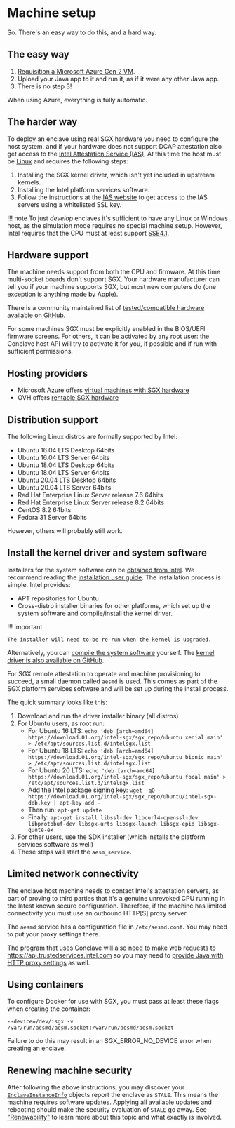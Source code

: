 # Machine setup

So. There's an easy way to do this, and a hard way.

## The easy way

1. [Requisition a Microsoft Azure Gen 2 VM](azure.md).
1. Upload your Java app to it and run it, as if it were any other Java app.
1. There is no step 3!

When using Azure, everything is fully automatic.

## The harder way

To deploy an enclave using real SGX hardware you need to configure the host system, and if your hardware
does not support DCAP attestation also get access to the [Intel Attestation Service (IAS)](ias.md). At this time
the host must be [Linux](machine-setup.md#distribution-support) and requires the following steps:

1. Installing the SGX kernel driver, which isn't yet included in upstream kernels.
2. Installing the Intel platform services software.
3. Follow the instructions at the [IAS website](https://api.portal.trustedservices.intel.com/EPID-attestation) to get
   access to the IAS servers using a whitelisted SSL key.

!!! note
    To just *develop* enclaves it's sufficient to have any Linux or Windows host, as the simulation mode requires no 
    special machine setup. However, Intel requires that the CPU must at least support [SSE4.1](https://en.wikipedia.org/wiki/SSE4#SSE4.1).

## Hardware support

The machine needs support from both the CPU and firmware. At this time multi-socket boards don't support SGX. Your 
hardware manufacturer can tell you if your machine supports SGX, but most new computers do (one exception is anything 
made by Apple).

There is a community maintained list of [tested/compatible hardware available on GitHub](https://github.com/ayeks/SGX-hardware).

For some machines SGX must be explicitly enabled in the BIOS/UEFI firmware screens. For others, it can be activated
by any root user: the Conclave host API will try to activate it for you, if possible and if run with sufficient
permissions.

## Hosting providers

* Microsoft Azure offers [virtual machines with SGX hardware](https://azure.microsoft.com/en-us/solutions/confidential-compute/)
* OVH offers [rentable SGX hardware](https://www.ovhcloud.com/en-gb/bare-metal/intel-software-guard-extensions/)

## Distribution support

The following Linux distros are formally supported by Intel:

* Ubuntu 16.04 LTS Desktop 64bits
* Ubuntu 16.04 LTS Server 64bits
* Ubuntu 18.04 LTS Desktop 64bits
* Ubuntu 18.04 LTS Server 64bits
* Ubuntu 20.04 LTS Desktop 64bits
* Ubuntu 20.04 LTS Server 64bits
* Red Hat Enterprise Linux Server release 7.6 64bits
* Red Hat Enterprise Linux Server release 8.2 64bits
* CentOS 8.2 64bits
* Fedora 31 Server 64bits

However, others will probably still work.

## Install the kernel driver and system software

Installers for the system software can be [obtained from Intel](https://01.org/intel-software-guard-extensions/downloads).
We recommend reading the [installation user guide](https://download.01.org/intel-sgx/sgx-linux/2.13.3/docs/Intel_SGX_Installation_Guide_Linux_2.13.3_Open_Source.pdf).
The installation process is simple. Intel provides:

* APT repositories for Ubuntu
* Cross-distro installer binaries for other platforms, which set up the system software and compile/install the kernel driver.

!!! important

    The installer will need to be re-run when the kernel is upgraded.

Alternatively, you can [compile the system software](https://github.com/intel/linux-sgx/releases/tag/sgx_2.13.3) yourself.
The [kernel driver is also available on GitHub](https://github.com/intel/linux-sgx-driver).

For SGX remote attestation to operate and machine provisioning to succeed, a small daemon called `aesmd` is used. This
comes as part of the SGX platform services software and will be set up during the install process.

The quick summary looks like this:

1. Download and run the driver installer binary (all distros)
2. For Ubuntu users, as root run:
   * For Ubuntu 16 LTS: `echo 'deb [arch=amd64] https://download.01.org/intel-sgx/sgx_repo/ubuntu xenial main' > /etc/apt/sources.list.d/intelsgx.list`
   * For Ubuntu 18 LTS: `echo 'deb [arch=amd64] https://download.01.org/intel-sgx/sgx_repo/ubuntu bionic main' > /etc/apt/sources.list.d/intelsgx.list`
   * For Ubuntu 20 LTS: `echo 'deb [arch=amd64] https://download.01.org/intel-sgx/sgx_repo/ubuntu focal main' > /etc/apt/sources.list.d/intelsgx.list`
   * Add the Intel package signing key: `wget -qO - https://download.01.org/intel-sgx/sgx_repo/ubuntu/intel-sgx-deb.key | apt-key add -`
   * Then run: `apt-get update`
   * Finally: `apt-get install libssl-dev libcurl4-openssl-dev libprotobuf-dev libsgx-urts libsgx-launch libsgx-epid libsgx-quote-ex`
3. For other users, use the SDK installer (which installs the platform services software as well)
4. These steps will start the `aesm_service`. 


## Limited network connectivity

The enclave host machine needs to contact Intel's attestation servers, as part of proving to third parties that it's
a genuine unrevoked CPU running in the latest known secure configuration. Therefore, if the machine has limited
connectivity you must use an outbound HTTP[S] proxy server.

The `aesmd` service has a configuration file in `/etc/aesmd.conf`. You may need to put your proxy settings there.

The program that uses Conclave will also need to make web requests to https://api.trustedservices.intel.com so you
may need to [provide Java with HTTP proxy settings](https://docs.oracle.com/javase/8/docs/technotes/guides/net/proxies.html) 
as well. 
   
## Using containers

To configure Docker for use with SGX, you must pass at least these flags when creating the container: 

`--device=/dev/isgx -v /var/run/aesmd/aesm.socket:/var/run/aesmd/aesm.socket`

Failure to do this may result in an SGX_ERROR_NO_DEVICE error when creating an enclave. 

<!--- TODO: We should offer a machine setup test tool here or use the one from Fortanix -->

## Renewing machine security  

After following the above instructions, you may discover your [`EnclaveInstanceInfo`](api/-conclave/com.r3.conclave.common/-enclave-instance-info/index.html) objects report the enclave as 
`STALE`. This means the machine requires software updates. Applying all available updates and
rebooting should make the security evaluation of `STALE` go away. See ["Renewability"](renewability.md) to learn more
about this topic and what exactly is involved.
